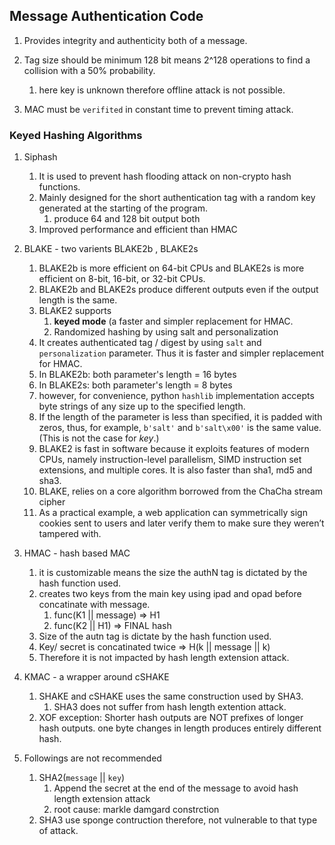 ## Message Authentication Code

1. Provides integrity and authenticity both of a message.

1. Tag size should be minimum 128 bit means 2^128 operations to find a collision with a 50% probability.

   1. here key is unknown therefore offline attack is not possible.

1. MAC must be `verifited` in constant time to prevent timing attack.

   


### Keyed Hashing Algorithms

1. Siphash
   1. It is used to prevent hash flooding attack on non-crypto hash functions.
   2. Mainly designed for the short authentication tag with a random key generated at the starting of the program.
      1. produce 64 and 128 bit output both
   3. Improved performance and efficient than HMAC

2. BLAKE - two varients BLAKE2b , BLAKE2s
   1. BLAKE2b is more efficient on 64-bit CPUs and BLAKE2s is more efficient on 8-bit, 16-bit, or 32-bit CPUs.
   2. BLAKE2b and BLAKE2s produce different outputs even if the output length is the same.
   3. BLAKE2 supports
      1. **keyed mode** (a faster and simpler replacement for HMAC.
      2. Randomized hashing by using salt and personalization
   4. It creates authenticated tag / digest by using `salt` and `personalization` parameter. Thus it is faster and simpler replacement for HMAC.
   5. In BLAKE2b: both parameter's length = 16 bytes
   6. In BLAKE2s: both parameter's length = 8 bytes
   7. however, for convenience, python `hashlib` implementation accepts byte strings of any size up to the specified length. 
   8. If the length of the parameter is less than specified, it is padded with zeros, thus, for example, `b'salt'` and `b'salt\x00'` is the same value. (This is not the case for *key*.)
   9. BLAKE2 is fast in software because it exploits features of modern CPUs, namely instruction-level parallelism, SIMD instruction set extensions, and multiple cores. It is also faster than sha1, md5 and sha3.
   10. BLAKE, relies on a core algorithm borrowed from the ChaCha stream cipher 
   11. As a practical example, a web application can symmetrically sign cookies sent to users and later verify them to make sure they weren’t tampered with.

3. HMAC - hash based MAC

   1. it is customizable means the size the authN tag is dictated by the hash function used.
   1. creates two keys from the main key using ipad and opad before concatinate with message.
      1. func(K1 || message) => H1
      2. func(K2 || H1) => FINAL hash
   1. Size of the autn tag is dictate by the hash function used.
   1. Key/ secret is concatinated twice => H(k || message || k)
   1. Therefore it is not impacted by hash length extension attack.

4. KMAC - a wrapper around cSHAKE

   1. SHAKE and cSHAKE uses the same construction used by SHA3.
      1. SHA3 does not suffer from hash length extention attack.
   2. XOF exception: Shorter hash outputs are NOT prefixes of longer hash outputs. one byte changes in length produces entirely different hash.

5. Followings are not recommended 

   1. SHA2(`message` || `key`) 
      1. Append the secret at the end of the message to avoid hash length extension attack
      2. root cause: markle damgard constrction
   2. SHA3 use sponge contruction therefore, not vulnerable to that type of attack.

   
